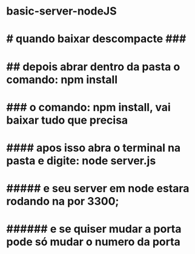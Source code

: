 # basic-server-nodeJS

# # quando baixar descompacte ### #
# ## depois abrar dentro da pasta o comando: npm install
# ### o comando: npm install, vai baixar tudo que precisa 
# #### apos isso abra o terminal na pasta e digite: node server.js
# ##### e seu server em node estara rodando na por 3300;
# ###### e se quiser mudar a porta pode só mudar o numero da porta 
